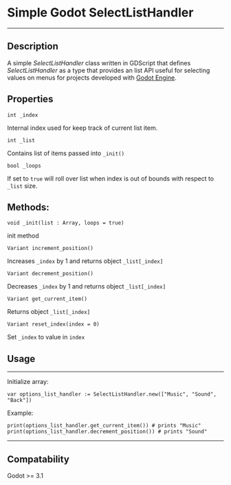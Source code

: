 # Simple Godot SelectListHandler
---------------------

## Description

A simple *SelectListHandler* class written in GDScript that defines *SelectListHandler* as a type that provides an list API useful for selecting values on menus for projects developed with [Godot Engine](https://godotengine.org).

## Properties

```
int _index
```
Internal index used for keep track of current list item.

```
int _list
```
Contains list of items passed into `_init()`

```
bool _loops
```
If set to `true` will roll over list when index is out of bounds with respect to `_list` size.

## Methods:

```
void _init(list : Array, loops = true)
```
init method

```
Variant increment_position()
```
Increases `_index` by 1 and returns object `_list[_index]`

```
Variant decrement_position()
```
Decreases `_index` by 1 and returns object `_list[_index]`

```
Variant get_current_item()
```
Returns object `_list[_index]`

```
Variant reset_index(index = 0)
```
Set `_index` to value in `index`

## Usage
-----

Initialize array:  
```
var options_list_handler := SelectListHandler.new(["Music", "Sound", "Back"])
```

Example:  
```
print(options_list_handler.get_current_item()) # prints "Music"
print(options_list_handler.decrement_position()) # prints "Sound"
```

----------------
## Compatability

Godot >= 3.1
